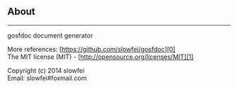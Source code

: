 
## About
------

gosfdoc document generator

More references: [https://github.com/slowfei/gosfdoc][0]<br/>
The MIT license (MIT) - [http://opensource.org/licenses/MIT][1]

Copyright (c) 2014 slowfei<br/>
Email: slowfei#foxmail.com

[0]:https://github.com/slowfei/gosfdoc
[1]:http://opensource.org/licenses/MIT

